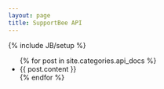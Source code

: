 ```yaml
---
layout: page
title: SupportBee API
---
```

{% include JB/setup %}
<ul class="posts">
  {% for post in site.categories.api_docs %}
    <li>
      <div id="{{post.id}}">
        {{ post.content }}
      </div>  
    </li>
  {% endfor %}
</ul>